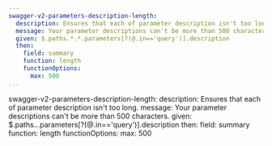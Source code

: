 ```yaml
---
swagger-v2-parameters-description-length:
  description: Ensures that each of parameter description isn't too long.
  message: Your parameter descriptions can't be more than 500 characters.
  given: $.paths.*.*.parameters[?(@.in=='query')].description
  then:
    field: summary
    function: length
    functionOptions:
      max: 500
...
```

swagger-v2-parameters-description-length:
  description: Ensures that each of parameter description isn't too long.
  message: Your parameter descriptions can't be more than 500 characters.
  given: $.paths.*.*.parameters[?(@.in=='query')].description
  then:
    field: summary
    function: length
    functionOptions:
      max: 500
